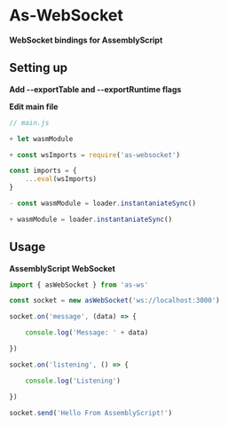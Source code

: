 # As-WebSocket
**WebSocket bindings for AssemblyScript**

## Setting up

**Add --exportTable and --exportRuntime flags**

**Edit main file**

```js
// main.js

+ let wasmModule

+ const wsImports = require('as-websocket')

const imports = {
    ...eval(wsImports)
}

- const wasmModule = loader.instantaniateSync()

+ wasmModule = loader.instantaniateSync()

```

## Usage

**AssemblyScript WebSocket**

```js
import { asWebSocket } from 'as-ws'

const socket = new asWebSocket('ws://localhost:3000')

socket.on('message', (data) => {

    console.log('Message: ' + data)

})

socket.on('listening', () => {

    console.log('Listening')

})

socket.send('Hello From AssemblyScript!')

```